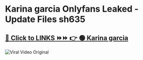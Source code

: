 
 # Karina garcia Onlyfans Leaked - Update Files sh635

## <h2><a href="https://clipsfans.com/Karina_garcia&ref=git">🔗 Click to LINKS ⏩⏩ 👉 🟢 Karina garcia </a></h2>

<a href="https://clipsfans.com/Karina_garcia&ref=git" rel="nofollow" data-target="animated-image.originalLink"><img src="https://i.ibb.co.com/xMMVF88/686577567.gif" alt="Viral Video Original" style="max-width: 100%; display: inline-block;" data-target="animated-image.originalImage"></a>

